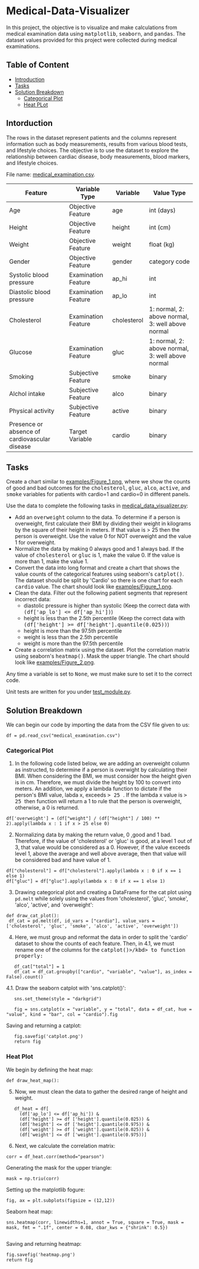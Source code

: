 # Medical-Data-Visualizer

In this project, the objective is to visualize and make calculations from medical examination data using <kbd>matplotlib</kbd>, <kbd>seaborn</kbd>, and <kbd>pandas</kbd>. The dataset values provided for this project were collected during medical examinations.

## Table of Content
* [Introduction](#intro)
* [Tasks](#task)
* [Solution Breakdown](#sol)
  * [Categorical Plot](#cat)
  * [Heat PLot](#heat)

## Intorduction <a name="intro"></a>

The rows in the dataset represent patients and the columns represent information such as body measurements, results from various blood tests, and lifestyle choices. The objective is to use the dataset to explore the relationship between cardiac disease, body measurements, blood markers, and lifestyle choices.

File name: [medical_examination.csv](medical_examination.csv).

| Feature | Variable Type | Variable | Value Type |
|---|---|---|---|
| Age | Objective Feature | age | int (days) |
| Height | Objective Feature | height | int (cm) |
| Weight | Objective Feature | weight | float (kg) |
| Gender | Objective Feature | gender | category code |
| Systolic blood pressure | Examination Feature | ap_hi | int |
| Diastolic blood pressure | Examination Feature | ap_lo | int |
| Cholesterol | Examination Feature | cholesterol | 1: normal, 2: above normal, 3: well above normal |
| Glucose | Examination Feature | gluc | 1: normal, 2: above normal, 3: well above normal |
| Smoking | Subjective Feature | smoke | binary |
| Alchol intake | Subjective Feature | alco | binary |
| Physical activity | Subjective Feature | active | binary |
| Presence or absence of cardiovascular disease | Target Variable | cardio | binary |

## Tasks <a name="task"></a>

Create a chart similar to [examples/Figure_1.png](https://github.com/abarriebee/Medical-Data-Visualizer/blob/091ebc90d12d61f7a648208ea501b0b7e5f645f0/examples/Figure_1%20(1).png), where we show the counts of good and bad outcomes for the <kbd>cholesterol</kbd>, <kbd>gluc</kbd>, <kbd>alco</kbd>, <kbd>active</kbd>, and <kbd>smoke</kbd> variables for patients with cardio=1 and cardio=0 in different panels.

Use the data to complete the following tasks in [medical_data_visualizer.py](medical_data_visualizer.py):

* Add an <kbd>overweight</kbd> column to the data. To determine if a person is overweight, first calculate their BMI by dividing their weight in kilograms by the square of their height in meters. If that value is > 25 then the person is overweight. Use the value 0 for NOT overweight and the value 1 for overweight.
* Normalize the data by making 0 always good and 1 always bad. If the value of <kbd>cholesterol</kbd> or <kbd>gluc</kbd> is 1, make the value 0. If the value is more than 1, make the value 1.
* Convert the data into long format and create a chart that shows the value counts of the categorical features using seaborn's <kbd>catplot()</kbd>. The dataset should be split by 'Cardio' so there is one chart for each <kbd>cardio</kbd> value. The chart should look like [examples/Figure_1.png](https://github.com/abarriebee/Medical-Data-Visualizer/blob/091ebc90d12d61f7a648208ea501b0b7e5f645f0/examples/Figure_1%20(1).png).
* Clean the data. Filter out the following patient segments that represent incorrect data:
  * diastolic pressure is higher than systolic (Keep the correct data with <kbd>(df['ap_lo'] <= df['ap_hi'])</kbd>)
  * height is less than the 2.5th percentile (Keep the correct data with <kbd>(df['height'] >= df['height'].quantile(0.025))</kbd>)
  * height is more than the 97.5th percentile
  * weight is less than the 2.5th percentile
  * weight is more than the 97.5th percentile
* Create a correlation matrix using the dataset. Plot the correlation matrix using seaborn's <kbd>heatmap()</kbd>. Mask the upper triangle. The chart should look like [examples/Figure_2.png](https://github.com/abarriebee/Medical-Data-Visualizer/blob/091ebc90d12d61f7a648208ea501b0b7e5f645f0/examples/Figure_2%20(1).png).

Any time a variable is set to <kbd>None</kbd>, we must make sure to set it to the correct code.

Unit tests are written for you under [test_module.py](test_module.py).
 
 ## Solution Breakdown <a name="sol"></a>
 
 We can begin our code by importing the data from the CSV file given to us:
 
 ```
 df = pd.read_csv("medical_examination.csv")
 ```
 ### Categorical Plot <a name="cat"> </a>
 
 1. In the following code listed below, we are adding an overweight column as instructed, to determine if a person is overwight by calculating their BMI. When considering the BMI, we must consider how the height given is in cm. Therefore, we must divide the height by 100 to convert into meters. An addition, we apply a lambda function to dictate if the person's BMI value, labda x,  exceeds <kbd> > 25 </kbd>. If the lambda x value is <kbd> > 25 </kbd> then function will return a 1 to rule that the person is overweight, otherwise, a 0 is returned.
 
 ```
 df['overweight'] = (df["weight"] / (df["height"] / 100) ** 2).apply(lambda x : 1 if x > 25 else 0)
 ```
 
2. Normalizing data by making the return value, 0 ,good and 1 bad. Therefore, if the value of 'cholesterol' or 'gluc' is good, at a level 1 out of 3, that value would be considered as a 0. However, if the value exceeds level 1, above the average and well above average, then that value will be considered bad and have value of 1.
 ```
df["cholesterol"] = df["cholesterol"].apply(lambda x : 0 if x == 1 else 1)
df["gluc"] = df["gluc"].apply(lambda x : 0 if x == 1 else 1)
 ```
3. Drawing categorical plot and creating a DataFrame for the cat plot using `pd.melt` while solely using the values from 'cholesterol', 'gluc', 'smoke', 'alco', 'active', and 'overweight':
```
def draw_cat_plot():
 df_cat = pd.melt(df, id_vars = ["cardio"], value_vars = ['cholesterol', 'gluc', 'smoke', 'alco', 'active', 'overweight'])

```
4. Here, we must group and reformat the data in order to split the 'cardio' dataset to show the counts of each feature. Then, in 4.1, we must rename one of the columns for the <kbd>catplot()>/kbd> to function properly:
 ```
    df_cat["total"] = 1
    df_cat = df_cat.groupby(["cardio", "variable", "value"], as_index = False).count()
 ```
 
 4.1. Draw the seaborn catplot with 'sns.catplot()':
 ```
    sns.set_theme(style = "darkgrid")

    fig = sns.catplot(x = "variable", y = "total", data = df_cat, hue = "value", kind = "bar", col = "cardio").fig
 ```
 
 Saving and returning a catplot:
 ```
    fig.savefig('catplot.png')
    return fig
 ```
 ### Heat Plot <a name="heat"></a>
 
 We begin by defining the heat map:
 ```
 def draw_heat_map():
 ```
 5. Now, we must clean the data to gather the desired range of height and weight.
 ```
    df_heat = df[
      (df['ap_lo'] <= df['ap_hi']) &
      (df['height'] >= df ['height'].quantile(0.025)) &
      (df['height'] <= df ['height'].quantile(0.975)) &
      (df['weight'] >= df ['weight'].quantile(0.025)) &
      (df['weight'] <= df ['weight'].quantile(0.975))]
```
6. Next, we calculate the correlation matrix:
```
corr = df_heat.corr(method="pearson")                        
```
Generating the mask for the upper triangle:
```
mask = np.triu(corr)
```
  
Setting up the matplotlib fogure:
```  
fig, ax = plt.subplots(figsize = (12,12))                        
```
Seaborn heat map:
```
sns.heatmap(corr, linewidths=1, annot = True, square = True, mask = mask, fmt = ".1f", center = 0.08, cbar_kws = {"shrink": 0.5})
                        
```     
                        
Saving and returning heatmap:
```
fig.savefig('heatmap.png')
return fig                        
```                        
